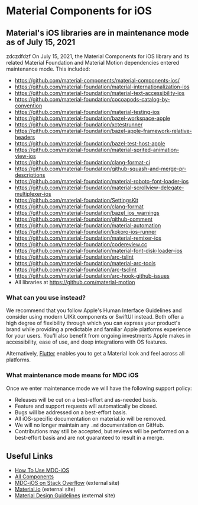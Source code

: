 # Material Components for iOS

## Material's iOS libraries are in maintenance mode as of July 15, 2021
zdczdfdzf
On July 15, 2021, the Material Components for iOS library and its related
Material Foundation and Material Motion dependencies entered maintenance mode. This included:

- https://github.com/material-components/material-components-ios/
- https://github.com/material-foundation/material-internationalization-ios
- https://github.com/material-foundation/material-text-accessibility-ios
- https://github.com/material-foundation/cocoapods-catalog-by-convention
- https://github.com/material-foundation/material-testing-ios
- https://github.com/material-foundation/bazel-workspace-apple
- https://github.com/material-foundation/xctestrunner
- https://github.com/material-foundation/bazel-apple-framework-relative-headers
- https://github.com/material-foundation/bazel-test-host-apple
- https://github.com/material-foundation/material-sprited-animation-view-ios
- https://github.com/material-foundation/clang-format-ci
- https://github.com/material-foundation/github-squash-and-merge-pr-descriptions
- https://github.com/material-foundation/material-roboto-font-loader-ios
- https://github.com/material-foundation/material-scrollview-delegate-multiplexer-ios
- https://github.com/material-foundation/SettingsKit
- https://github.com/material-foundation/clang-format
- https://github.com/material-foundation/bazel_ios_warnings
- https://github.com/material-foundation/github-comment
- https://github.com/material-foundation/material-automation
- https://github.com/material-foundation/kokoro-ios-runner
- https://github.com/material-foundation/material-remixer-ios
- https://github.com/material-foundation/codereview.cc
- https://github.com/material-foundation/material-font-disk-loader-ios
- https://github.com/material-foundation/arc-tslint
- https://github.com/material-foundation/material-arc-tools
- https://github.com/material-foundation/arc-tsclint
- https://github.com/material-foundation/arc-hook-github-issues
- All libraries at https://github.com/material-motion

### What can you use instead?

We recommend that you follow Apple's Human Interface Guidelines and consider
using modern UIKit components or SwiftUI instead. Both offer a high degree of
flexibility through which you can express your product's brand while providing a
predictable and familiar Apple platforms experience for your users. You'll also
benefit from ongoing investments Apple makes in accessibility, ease of use, and
deep integrations with OS features.

Alternatively, [Flutter](https://flutter.dev/docs/development/ui/widgets/material)
enables you to get a Material look and feel across all platforms.

### What maintenance mode means for MDC iOS

Once we enter maintenance mode we will have the following support policy:

- Releases will be cut on a best-effort and as-needed basis.
- Feature and support requests will automatically be closed.
- Bugs will be addressed on a best-effort basis.
- All iOS-specific documentation on material.io will be removed.
- We will no longer maintain any `.md` documentation on GitHub.
- Contributions may still be accepted, but reviews will be performed on a best-effort basis and are not guaranteed to result in a merge.

## Useful Links

- [How To Use MDC-iOS](docs/)
- [All Components](components/)
- [MDC-iOS on Stack Overflow](https://www.stackoverflow.com/questions/tagged/material-components+ios) (external site)
- [Material.io](https://material.io) (external site)
- [Material Design Guidelines](https://material.io/guidelines) (external site)
